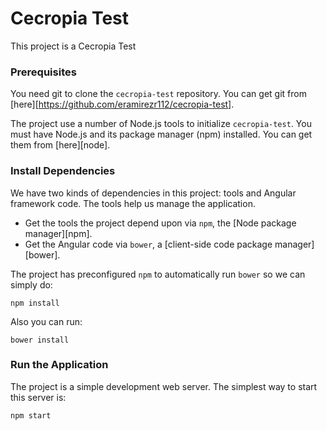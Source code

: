 # Cecropia Test

This project is a Cecropia Test

### Prerequisites

You need git to clone the `cecropia-test` repository. You can get git from [here][https://github.com/eramirezr112/cecropia-test].

The project use a number of Node.js tools to initialize `cecropia-test`. You must have Node.js
and its package manager (npm) installed. You can get them from [here][node].

### Install Dependencies

We have two kinds of dependencies in this project: tools and Angular framework code. The tools help
us manage the application.

* Get the tools the project depend upon via `npm`, the [Node package manager][npm].
* Get the Angular code via `bower`, a [client-side code package manager][bower].

The project has preconfigured `npm` to automatically run `bower` so we can simply do:

```
npm install
```

Also you can run:

```
bower install
```

### Run the Application

The project is a simple development web server. The simplest way to start this server is:

```
npm start
```